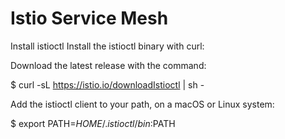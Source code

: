 # Istio Service Mesh  

Install istioctl
Install the istioctl binary with curl:

Download the latest release with the command:

$ curl -sL https://istio.io/downloadIstioctl | sh -

Add the istioctl client to your path, on a macOS or Linux system:

$ export PATH=$HOME/.istioctl/bin:$PATH

